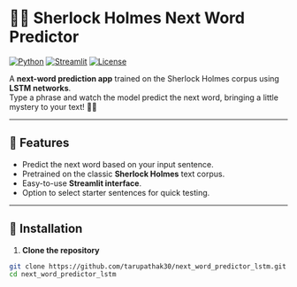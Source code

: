 # 🕵️‍♂️ Sherlock Holmes Next Word Predictor

[![Python](https://img.shields.io/badge/python-3.10-blue?logo=python)]()
[![Streamlit](https://img.shields.io/badge/Streamlit-1.26-green?logo=streamlit)]()
[![License](https://img.shields.io/badge/license-MIT-yellow)]()

A **next-word prediction app** trained on the Sherlock Holmes corpus using **LSTM networks**.  
Type a phrase and watch the model predict the next word, bringing a little mystery to your text! 🕵️‍♀️

---

## 🔹 Features
- Predict the next word based on your input sentence.
- Pretrained on the classic **Sherlock Holmes** text corpus.
- Easy-to-use **Streamlit interface**.
- Option to select starter sentences for quick testing.

---

## 🔹 Installation

1. **Clone the repository**
```bash
git clone https://github.com/tarupathak30/next_word_predictor_lstm.git
cd next_word_predictor_lstm
